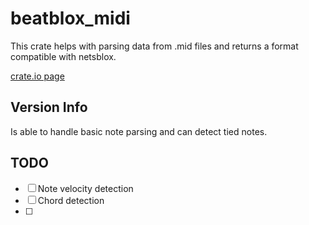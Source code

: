 # beatblox_midi
This crate helps with parsing data from .mid files and returns a format compatible with netsblox.

[crate.io page](https://crates.io/search?q=beatblox_midi)

## Version Info
Is able to handle basic note parsing and can detect tied notes.

## TODO

- [ ] Note velocity detection
- [ ] Chord detection
- [ ] 
